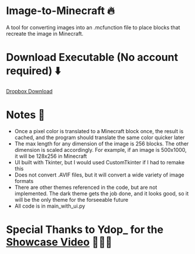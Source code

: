 # Image-to-Minecraft 🔥
A tool for converting images into an .mcfunction file to place blocks that recreate the image in Minecraft.

# Download Executable (No account required) ⬇️
[Dropbox Download](https://www.dropbox.com/scl/fi/hhzi6krv1obu86a060418/image_to_minecraft.exe?rlkey=f1g7sxc9vo3gy7b3a8c4yb4c7&st=prryoqua&dl=0)

# Notes 📝
- Once a pixel color is translated to a Minecraft block once, the result is cached, and the program should translate the same color quicker later
- The max length for any dimension of the image is 256 blocks. The other dimension is scaled accordingly. For example, if an image is 500x1000, it will be 128x256 in Minecraft
- UI built with Tkinter, but I would used CustomTkinter if I had to remake this
- Does not convert .AVIF files, but it will convert a wide variety of image formats
- There are other themes referenced in the code, but are not implemented. The dark theme gets the job done, and it looks good, so it will be the only theme for the forseeable future
- All code is in main_with_ui.py

# Special Thanks to Ydop_ for the [Showcase Video](about:blank) 🎉🎉🎉
